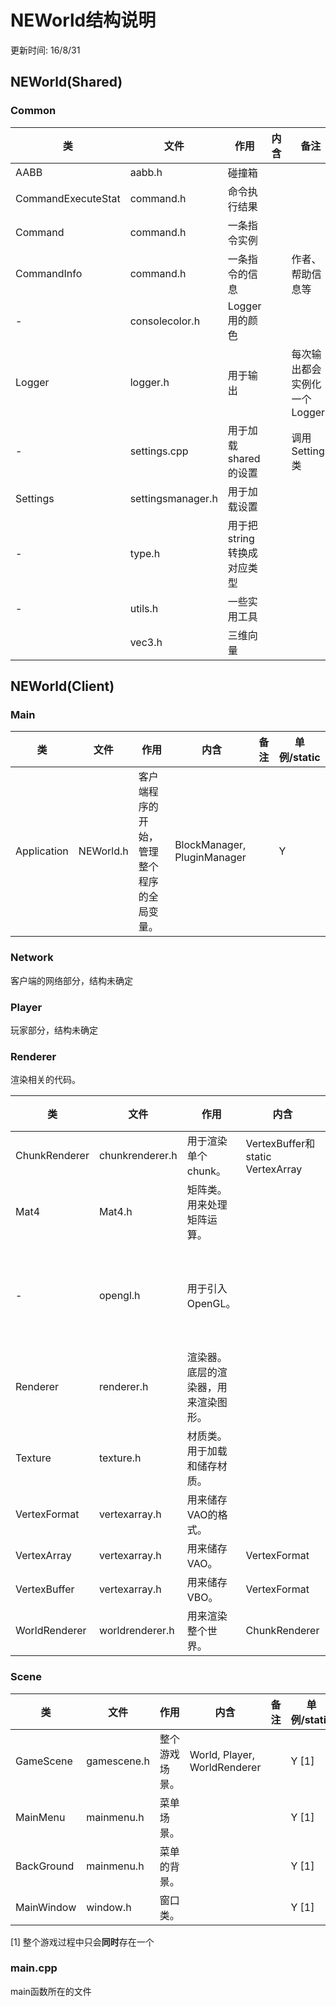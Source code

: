 # NEWorld结构说明

更新时间: 16/8/31

## NEWorld(Shared) 

### Common

| 类                  | 文件                | 作用               | 内含   | 备注                | 单例/static |
| ------------------ | ----------------- | ---------------- | ---- | ----------------- | --------- |
| AABB               | aabb.h            | 碰撞箱              |      |                   |           |
| CommandExecuteStat | command.h         | 命令执行结果           |      |                   |           |
| Command            | command.h         | 一条指令实例           |      |                   |           |
| CommandInfo        | command.h         | 一条指令的信息          |      | 作者、帮助信息等          |           |
| -                  | consolecolor.h    | Logger用的颜色       |      |                   |           |
| Logger             | logger.h          | 用于输出             |      | 每次输出都会实例化一个Logger |           |
| -                  | settings.cpp      | 用于加载shared的设置    |      | 调用Settings类       |           |
| Settings           | settingsmanager.h | 用于加载设置           |      |                   |           |
| -                  | type.h            | 用于把string转换成对应类型 |      |                   |           |
| -                  | utils.h           | 一些实用工具           |      |                   |           |
|                    | vec3.h            | 三维向量             |      |                   |           |


## NEWorld(Client)

### Main

| 类           | 文件        | 作用                    | 内含                          | 备注   | 单例/static |
| ----------- | --------- | --------------------- | --------------------------- | ---- | --------- |
| Application | NEWorld.h | 客户端程序的开始，管理整个程序的全局变量。 | BlockManager, PluginManager |      | Y         |

### Network

客户端的网络部分，结构未确定

### Player

玩家部分，结构未确定

### Renderer

渲染相关的代码。

| 类             | 文件              | 作用                 | 内含                              | 备注                            | 单例/static |
| ------------- | --------------- | ------------------ | ------------------------------- | ----------------------------- | --------- |
| ChunkRenderer | chunkrenderer.h | 用于渲染单个chunk。       | VertexBuffer和static VertexArray | 和chunk是一对一的。                  |           |
| Mat4          | Mat4.h          | 矩阵类。用来处理矩阵运算。      |                                 |                               |           |
| -             | opengl.h        | 用于引入OpenGL。        |                                 | 所有用到OpenGL的文件都应该#include这个文件。 |           |
| Renderer      | renderer.h      | 渲染器。底层的渲染器，用来渲染图形。 |                                 |                               | Y         |
| Texture       | texture.h       | 材质类。用于加载和储存材质。     |                                 |                               |           |
| VertexFormat  | vertexarray.h   | 用来储存VAO的格式。        |                                 |                               |           |
| VertexArray   | vertexarray.h   | 用来储存VAO。           | VertexFormat                    |                               |           |
| VertexBuffer  | vertexarray.h   | 用来储存VBO。           | VertexFormat                    |                               |           |
| WorldRenderer | worldrenderer.h | 用来渲染整个世界。          | ChunkRenderer                   |                               | Y         |

### Scene

| 类          | 文件          | 作用      | 内含                           | 备注   | 单例/static |
| ---------- | ----------- | ------- | ---------------------------- | ---- | --------- |
| GameScene  | gamescene.h | 整个游戏场景。 | World, Player, WorldRenderer |      | Y [1]     |
| MainMenu   | mainmenu.h  | 菜单场景。   |                              |      | Y [1]     |
| BackGround | mainmenu.h  | 菜单的背景。  |                              |      | Y [1]     |
| MainWindow | window.h    | 窗口类。    |                              |      | Y [1]     |

[1] 整个游戏过程中只会**同时**存在一个

### main.cpp

main函数所在的文件